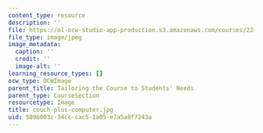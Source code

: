 ```yaml
---
content_type: resource
description: ''
file: https://ol-ocw-studio-app-production.s3.amazonaws.com/courses/22-033-nuclear-systems-design-project-fall-2011/589b003c34cccac51a05e7a5a8f7243a_couch-plus-computer.jpg
file_type: image/jpeg
image_metadata:
  caption: ''
  credit: ''
  image-alt: ''
learning_resource_types: []
ocw_type: OCWImage
parent_title: Tailoring the Course to Students' Needs
parent_type: CourseSection
resourcetype: Image
title: couch-plus-computer.jpg
uid: 589b003c-34cc-cac5-1a05-e7a5a8f7243a
---
```

